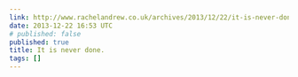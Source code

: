 ```yaml
---
link: http://www.rachelandrew.co.uk/archives/2013/12/22/it-is-never-done/
date: 2013-12-22 16:53 UTC
# published: false
published: true
title: It is never done.
tags: []
---
```



